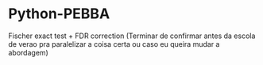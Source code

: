 # Python-PEBBA


Fischer exact test + FDR correction   (Terminar de confirmar antes da escola de verao pra paralelizar a coisa certa ou caso eu queira mudar a abordagem)
